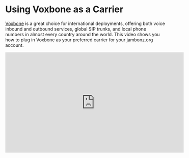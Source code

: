 # Using Voxbone as a Carrier

[Voxbone](https://www.voxbone.com/) is a great choice for international deployments, offering both voice inbound and outbound services, global SIP trunks, and local phone numbers in almost every country around the world.  This video shows you how to plug in Voxbone as your preferred carrier for your jambonz.org account.

<iframe width="560" height="315" src="https://www.youtube.com/embed/ProPBCwwO8c" title="YouTube video player" frameborder="0" allow="accelerometer; autoplay; clipboard-write; encrypted-media; gyroscope; picture-in-picture" allowfullscreen></iframe>
